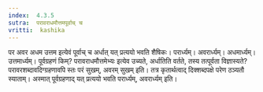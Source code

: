 ```yaml
---
index:  4.3.5
sutra:  परावराधमौत्तमपूर्वाच् च
vritti:  kashika 
---
```


पर अवर अधम उत्तम इत्येवं पूर्वाच् च अर्धात् यत् प्रत्ययो भवति शैषिकः। परार्ध्यम्। अवरार्ध्यम्। अधमार्ध्यम्। उत्तमार्ध्यम्। पूर्वग्रहणं किम्? परावराधमौत्तमेभ्यः इत्येव उच्यते, अर्धातिति वर्तते, तस्य तत्पूर्वता विज्ञास्यते? परावरशब्दावदिग्ग्रहणावपि स्तः परं सुखम्, अवरम् सुखम् इति। तत्र कृतार्थत्वाद् दिक्शब्दपक्षे परेण ठञ्यतौ स्याताम्। अस्मात् पूर्वग्रहणाद् यत् प्रत्ययो भवति परार्ध्यम्, अवरार्ध्यम् इति।


